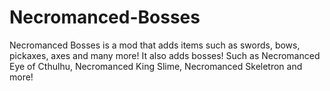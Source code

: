 # Necromanced-Bosses
Necromanced Bosses is a mod that adds items such as swords, bows, pickaxes, axes and many more! It also adds bosses! Such as Necromanced Eye of Cthulhu, Necromanced King Slime, Necromanced Skeletron and more!
